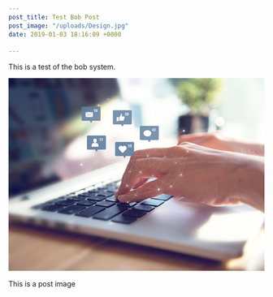```yaml
---
post_title: Test Bob Post
post_image: "/uploads/Design.jpg"
date: 2019-01-03 18:16:09 +0000

---
```

This is a test of the bob system.

![](/uploads/GrowPractice.jpg)

This is a post image